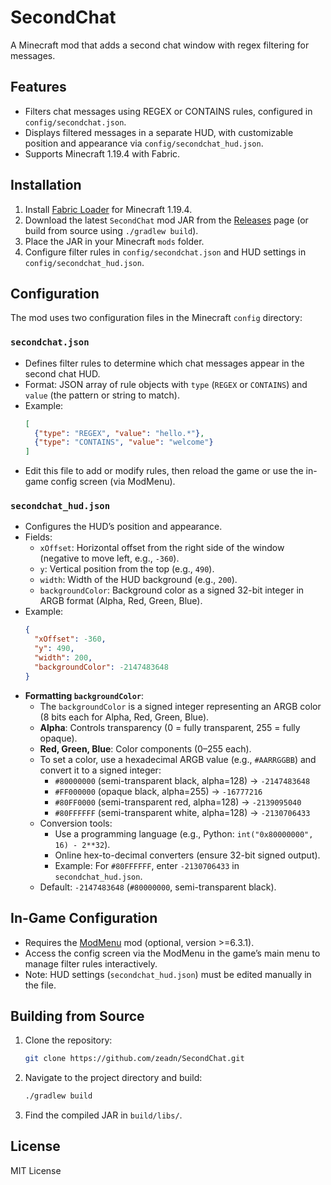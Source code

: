 # SecondChat
A Minecraft mod that adds a second chat window with regex filtering for messages.

## Features
- Filters chat messages using REGEX or CONTAINS rules, configured in `config/secondchat.json`.
- Displays filtered messages in a separate HUD, with customizable position and appearance via `config/secondchat_hud.json`.
- Supports Minecraft 1.19.4 with Fabric.

## Installation
1. Install [Fabric Loader](https://fabricmc.net/use/) for Minecraft 1.19.4.
2. Download the latest `SecondChat` mod JAR from the [Releases](https://github.com/zeadn/Secondchat/releases) page (or build from source using `./gradlew build`).
3. Place the JAR in your Minecraft `mods` folder.
4. Configure filter rules in `config/secondchat.json` and HUD settings in `config/secondchat_hud.json`.

## Configuration
The mod uses two configuration files in the Minecraft `config` directory:

### `secondchat.json`
- Defines filter rules to determine which chat messages appear in the second chat HUD.
- Format: JSON array of rule objects with `type` (`REGEX` or `CONTAINS`) and `value` (the pattern or string to match).
- Example:
  ```json
  [
    {"type": "REGEX", "value": "hello.*"},
    {"type": "CONTAINS", "value": "welcome"}
  ]
  ```
- Edit this file to add or modify rules, then reload the game or use the in-game config screen (via ModMenu).

### `secondchat_hud.json`
- Configures the HUD’s position and appearance.
- Fields:
  - `xOffset`: Horizontal offset from the right side of the window (negative to move left, e.g., `-360`).
  - `y`: Vertical position from the top (e.g., `490`).
  - `width`: Width of the HUD background (e.g., `200`).
  - `backgroundColor`: Background color as a signed 32-bit integer in ARGB format (Alpha, Red, Green, Blue).
- Example:
  ```json
  {
    "xOffset": -360,
    "y": 490,
    "width": 200,
    "backgroundColor": -2147483648
  }
  ```
- **Formatting `backgroundColor`**:
  - The `backgroundColor` is a signed integer representing an ARGB color (8 bits each for Alpha, Red, Green, Blue).
  - **Alpha**: Controls transparency (0 = fully transparent, 255 = fully opaque).
  - **Red, Green, Blue**: Color components (0–255 each).
  - To set a color, use a hexadecimal ARGB value (e.g., `#AARRGGBB`) and convert it to a signed integer:
    - `#80000000` (semi-transparent black, alpha=128) → `-2147483648`
    - `#FF000000` (opaque black, alpha=255) → `-16777216`
    - `#80FF0000` (semi-transparent red, alpha=128) → `-2139095040`
    - `#80FFFFFF` (semi-transparent white, alpha=128) → `-2130706433`
  - Conversion tools:
    - Use a programming language (e.g., Python: `int("0x80000000", 16) - 2**32`).
    - Online hex-to-decimal converters (ensure 32-bit signed output).
    - Example: For `#80FFFFFF`, enter `-2130706433` in `secondchat_hud.json`.
  - Default: `-2147483648` (`#80000000`, semi-transparent black).

## In-Game Configuration
- Requires the [ModMenu](https://modrinth.com/mod/modmenu) mod (optional, version >=6.3.1).
- Access the config screen via the ModMenu in the game’s main menu to manage filter rules interactively.
- Note: HUD settings (`secondchat_hud.json`) must be edited manually in the file.

## Building from Source
1. Clone the repository:
   ```bash
   git clone https://github.com/zeadn/SecondChat.git
   ```
2. Navigate to the project directory and build:
   ```bash
   ./gradlew build
   ```
3. Find the compiled JAR in `build/libs/`.

## License
MIT License
